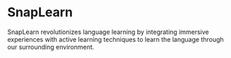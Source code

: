 # SnapLearn
SnapLearn revolutionizes language learning by integrating immersive experiences with active learning techniques to learn the language through our surrounding environment. 
